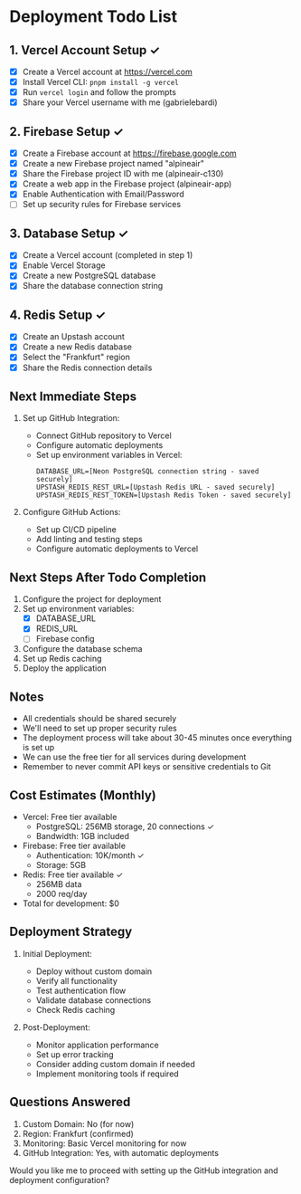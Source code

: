 # Deployment Todo List

## 1. Vercel Account Setup ✓
- [x] Create a Vercel account at https://vercel.com
- [x] Install Vercel CLI: `pnpm install -g vercel`
- [x] Run `vercel login` and follow the prompts
- [x] Share your Vercel username with me (gabrielebardi)

## 2. Firebase Setup ✓
- [x] Create a Firebase account at https://firebase.google.com
- [x] Create a new Firebase project named "alpineair"
- [x] Share the Firebase project ID with me (alpineair-c130)
- [x] Create a web app in the Firebase project (alpineair-app)
- [x] Enable Authentication with Email/Password
- [ ] Set up security rules for Firebase services

## 3. Database Setup ✓
- [x] Create a Vercel account (completed in step 1)
- [x] Enable Vercel Storage
- [x] Create a new PostgreSQL database
- [x] Share the database connection string

## 4. Redis Setup ✓
- [x] Create an Upstash account
- [x] Create a new Redis database
- [x] Select the "Frankfurt" region
- [x] Share the Redis connection details

## Next Immediate Steps
1. Set up GitHub Integration:
   - Connect GitHub repository to Vercel
   - Configure automatic deployments
   - Set up environment variables in Vercel:
     ```
     DATABASE_URL=[Neon PostgreSQL connection string - saved securely]
     UPSTASH_REDIS_REST_URL=[Upstash Redis URL - saved securely]
     UPSTASH_REDIS_REST_TOKEN=[Upstash Redis Token - saved securely]
     ```

2. Configure GitHub Actions:
   - Set up CI/CD pipeline
   - Add linting and testing steps
   - Configure automatic deployments to Vercel

## Next Steps After Todo Completion
1. Configure the project for deployment
2. Set up environment variables:
   - [x] DATABASE_URL
   - [x] REDIS_URL
   - [ ] Firebase config
3. Configure the database schema
4. Set up Redis caching
5. Deploy the application

## Notes
- All credentials should be shared securely
- We'll need to set up proper security rules
- The deployment process will take about 30-45 minutes once everything is set up
- We can use the free tier for all services during development
- Remember to never commit API keys or sensitive credentials to Git

## Cost Estimates (Monthly)
- Vercel: Free tier available
  - PostgreSQL: 256MB storage, 20 connections ✓
  - Bandwidth: 1GB included
- Firebase: Free tier available
  - Authentication: 10K/month ✓
  - Storage: 5GB
- Redis: Free tier available ✓
  - 256MB data
  - 2000 req/day
- Total for development: $0

## Deployment Strategy
1. Initial Deployment:
   - Deploy without custom domain
   - Verify all functionality
   - Test authentication flow
   - Validate database connections
   - Check Redis caching

2. Post-Deployment:
   - Monitor application performance
   - Set up error tracking
   - Consider adding custom domain if needed
   - Implement monitoring tools if required

## Questions Answered
1. Custom Domain: No (for now)
2. Region: Frankfurt (confirmed)
3. Monitoring: Basic Vercel monitoring for now
4. GitHub Integration: Yes, with automatic deployments

Would you like me to proceed with setting up the GitHub integration and deployment configuration? 